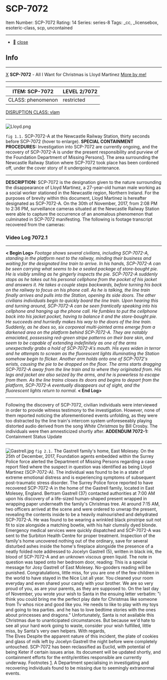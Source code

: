 # SCP-7072
Item Number: SCP-7072
Rating: 14
Series: series-8
Tags: _cc, _licensebox, esoteric-class, scp, uncontained

---

  * [](javascript:;)
[close](javascript:;)
## Info
* * *
[X](javascript:;)
**SCP-7072** \- All I Want for Christmas is Lloyd Martinez
[More by me!](https://scp-wiki.wikidot.com/ndheckfire)
* * *

ITEM: SCP-7072 | LEVEL 2/7072  
---|---  
CLASS: phenomenon | restricted  
[DISRUPTION CLASS: vlam](/anomaly-classification-system-guide)
* * *
![Lloyd.png](https://scp-sandbox-3.wikidot.com/local--files/ndheckfire-josh/Lloyd.png)  

`fig 1.1.` SCP-7072-A at the Newcastle Railway Station, thirty seconds before SCP-7072 (hover to enlarge).
**SPECIAL CONTAINMENT PROCEDURES:** Investigation into SCP-7072 are currently ongoing, and the recovery of SCP-7072-A is under the present responsibility and purview of the Foundation Department of Missing Persons[1](javascript:;). The area surrounding the Newcastle Railway Station where SCP-7072 took place has been cordoned off, under the cover story of it undergoing maintenance.
* * *
**DESCRIPTION:** SCP-7072 is the designation given to the nature surrounding the disappearance of Lloyd Martinez, a 27-year-old human male working as a social worker stationed in the Newcastle region, Northern Ireland. For the purposes of brevity within this document, Lloyd Martinez is hereafter designated as SCP-7072-A.
On the 30th of November, 2017, from 2:08 PM to 2:36 PM, surveillance cameras situated at the Newcastle Railway Station were able to capture the occurrence of an anomalous phenomenon that culminated in SCP-7072 manifesting. The following is footage transcript recovered from the cameras:
### Video Log 7072.1
* * *
**< Begin Log>**
_Footage shows several civilians, including SCP-7072-A, standing in the platform next to the railway, minding their business and waiting for the designated line train to arrive. In his hands, SCP-7072-A can be seen carrying what seems to be a sealed package of store-bought pie. He is visibly smiling as he gingerly inspects the pie._
_SCP-7072-A suddenly stops as he takes out his personal cellphone from the pocket of his jacket and answers it. He takes a couple steps backwards, before turning his back on the railway to focus on his phone call. As he is talking, the line train finally arrives and pulls into the Station, opening its side doors._
_The other civilians individuals begin to quickly board the line train. Upon hearing this and turning around, SCP-7072-A can be seen frantically speaking into his cellphone and hanging up the phone call. He fumbles to put the cellphone back into his jacket pocket, having to balance it and the store-bought pie. He succeeds and hurriedly makes his way to the doors of the line train._
_Suddenly, as he does so, six corporeal multi-jointed arms emerge from a darkened area on the platform behind SCP-7072-A. They are notably emaciated, possessing red-green stripe patterns on their bare skin, and seem to be capable of extending indefinitely as one of the arms unexpectedly grabs a hold of SCP-7072-A's mouth. His eyes widen in terror and he attempts to scream as the fluorescent lights illuminating the Station somehow begin to flicker. Another arm holds onto one of SCP-7072's wrists, causing the pie to be dropped on the floor._
_The arms starts dragging SCP-7072-A away from the line train and to where they originated from. His legs and jacket are also seized by the arms, and he is powerless to escape from them. As the line trains closes its doors and begins to depart from the platform, SCP-7072-A eventually disappears out of sight, and the fluorescent lights return to normal._
**< End Log>**
* * *
Following the discovery of SCP-7072, civilian individuals were interviewed in order to provide witness testimony to the investigation. However, none of them reported noticing the aforementioned events unfolding, as they were too distracted by the line train's intercom system unforeseeably playing distorted audio derived from the song _White Christmas_ by Bill Crosby. The individuals were then amnesticized shortly after.
**ADDENDUM 7072-1:** Containment Status Update
* * *
![Gastrell.jpg](https://scp-sandbox-3.wikidot.com/local--files/ndheckfire-josh/Gastrell.jpg)
`fig 2.1.` The Gastrell family's home, East Molesey.
On the 25th of December, 2017, Foundation agents embedded within the Surrey Police force alerted the Department of Missing Persons regarding a case report filed where the suspect in question was identified as being Lloyd Martinez (SCP-7072-A). The individual was found to be in a state of extreme emotional distress and is experiencing symptoms of subsequent post-traumatic stress disorder.
The Surrey Police force reported to have recovered SCP-7072-A in the home of the Gastrell family, located in East Molesey, England. Bertram Gastrell (37) contacted authorities at 7:00 AM upon his discovery of a life-sized human-shaped present wrapped in wrapping paper underneath the family's Christmas tree. At around 7:15 AM, two officers arrived at the scene and were ordered to unwrap the present, revealing the contents inside to be a heavily malnourished and dehydrated SCP-7072-A. He was found to be wearing a wrinkled black pinstripe suit not fit to size alongside a matching bowtie, with his hair clumsily dyed blonde. Emergency medical services were quickly dispatched and SCP-7072-A was sent to the Surbiton Health Centre for proper treatment.
Inspection of the family's home uncovered nothing out of the ordinary, save for several disturbed ashes inside the home's fireplace alongside the presence of a neatly folded note addressed to Jocelyn Gastrell (5), written in black ink, the blood of SCP-7072-A and an unknown viscous green liquid. The note in question was taped onto her bedroom door, reading:
This is a special message for Josy Gastrell of East Molesey. No-gooders reading will be punished.
Congratulations, little miss, for you are one of the few children in the world to have stayed in the Nice List all year. You cleaned your room everyday and even shared your candy with your brother. We are so very proud of you, as are your parents, as they are supposed to.
On the last day of November, you wrote your wish to Santa in the ensuing letter verbatim:
"i think you could bring me the perfect play date for Christmas like someone from Tv whos nice and good like you. He needs to like to play with my toys and going to tea parties. and he has to love bedtime stories with the ones about princesses and dragons."
Unfortunately, Santa is not available this Christmas due to unanticipated circumstances. But because we'd hate to see all your hard work going to waste, consider your wish fulfilled, little miss, by Santa's very own helpers.
With regards,  
The Elves
Despite the apparent nature of this incident, the plate of cookies and glass of milk left by Jocelyn Gastrell the night before were completely untouched.
SCP-7072 has been reclassified as Euclid, with potential of being Keter if certain issues arise. Its document will be updated shortly, and containment efforts for the entity/entities responsible are currently underway.
Footnotes
[1](javascript:;). A Department specialising in investigating and recovering individuals found to be missing due to seemingly extranormal events.